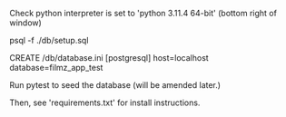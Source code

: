 Check python interpreter is set to 'python 3.11.4 64-bit' (bottom right of window)

psql -f ./db/setup.sql

CREATE /db/database.ini
    [postgresql]
    host=localhost
    database=filmz_app_test

Run pytest to seed the database (will be amended later.)

Then, see 'requirements.txt' for install instructions.